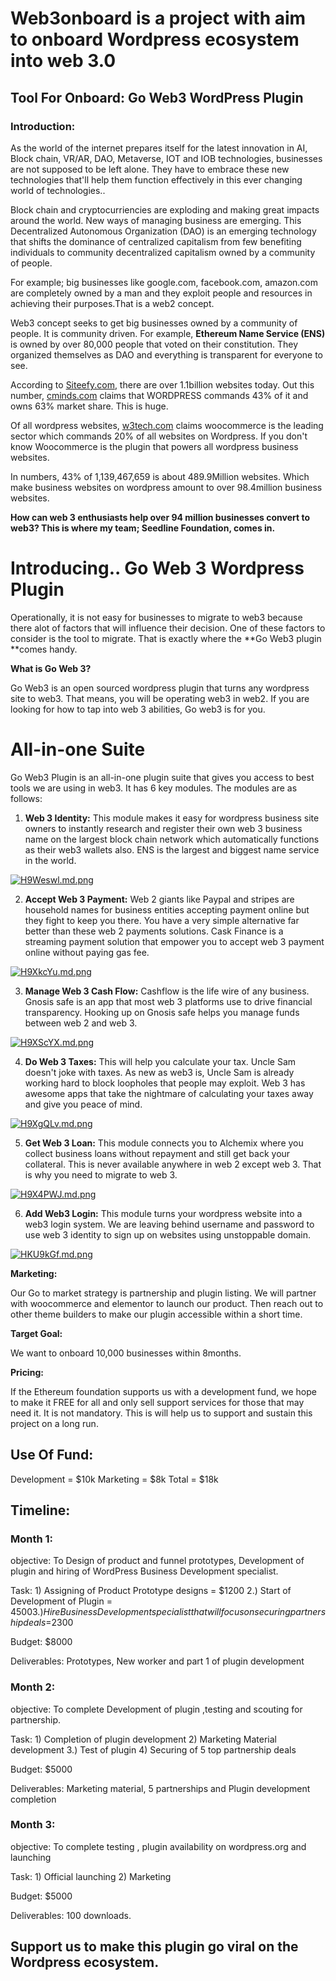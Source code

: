 #  **Web3onboard is a project with aim to onboard  Wordpress ecosystem into web 3.0**
 
 



## Tool For Onboard: Go Web3 WordPress Plugin


 ### Introduction:

As the world of the internet prepares itself for the latest innovation in AI, Block chain, VR/AR, DAO, Metaverse, IOT and IOB technologies, businesses are not supposed to be left alone. They have to embrace these new technologies that'll help them function effectively in this ever changing world of technologies..

 
Block chain and cryptocurriencies are exploding and making  great impacts around the world. New ways of managing business are emerging. This Decentralized Autonomous Organization (DAO) is an emerging technology that shifts the dominance of centralized capitalism from few benefiting individuals to community decentralized capitalism owned by a community of people. 

For example; big businesses like google.com, facebook.com, amazon.com are completely owned by a man and they exploit people and resources in achieving their purposes.That is a web2 concept.

Web3 concept seeks to get big businesses owned by a community of people. It is community driven. For example, **Ethereum Name Service (ENS)** is owned by over 80,000 people that voted on their constitution. They organized themselves as DAO and everything is transparent for everyone to see.

According to [Siteefy.com](https://siteefy.com/how-many-websites-are-there/), there are over 1.1billion websites today. Out this number, [cminds.com](https://www.cminds.com/blog/wordpress/wordpress-market-share-2021/#:~:text=WordPress%20Market%20Share%20Tops%2040%25&text=Its%20latest%20figures%20show%20that,when%20you%20narrow%20the%20data.) claims that WORDPRESS commands 43% of it and owns 63% market share. This is huge.

Of all wordpress websites, [w3tech.com](https://w3techs.com/technologies/details/cm-wordpress) claims woocommerce is the leading sector which commands 20% of all websites on Wordpress. If you don't know Woocommerce is the plugin that powers all wordpress business websites.

 In numbers, 43% of 1,139,467,659 is about 489.9Million websites. Which make business websites on wordpress amount to over 98.4million business websites. 

**How can web 3 enthusiasts help over 94 million businesses convert to web3? This is where my team; Seedline Foundation, comes in.**


# **Introducing.. Go Web 3 Wordpress Plugin**

Operationally, it is not easy for businesses to migrate to web3 because there alot of factors that will influence their decision. One of these factors to consider is the tool to migrate. That is exactly where the **Go Web3 plugin **comes handy. 

**What is Go Web 3?**

Go Web3  is an open sourced wordpress plugin that turns any wordpress site to web3. That means, you will be operating web3 in web2. If you are looking for how to tap into web 3 abilities, Go web3 is for you. 


# **All-in-one Suite**

Go Web3 Plugin is an all-in-one plugin suite that gives you access to best tools we are using in web3. It has 6 key modules. The modules are as follows:



1. **Web 3 Identity:** This module makes it easy for wordpress business site owners to instantly research and register their own web 3 business name on the largest block chain network which automatically functions as their web3 wallets also. ENS is the largest and biggest name service in the world. 

[![H9Weswl.md.png](https://iili.io/H9Weswl.md.png)](https://freeimage.host/i/H9Weswl)

2. **Accept Web 3 Payment:** Web 2 giants like Paypal and stripes are household names for business entities accepting payment online but they fight to keep you there. You have a very simple alternative far better  than these web 2 payments solutions. 
Cask Finance is a streaming payment solution that empower you to accept web 3 payment online without paying gas fee. 

[![H9XkcYu.md.png](https://iili.io/H9XkcYu.md.png)](https://freeimage.host/i/H9XkcYu)


3. **Manage Web 3 Cash Flow:** Cashflow is the life wire of any business. Gnosis safe is an app that most web 3 platforms use to drive financial transparency. Hooking up on Gnosis safe helps you manage funds between web 2 and web 3. 

[![H9XScYX.md.png](https://iili.io/H9XScYX.md.png)](https://freeimage.host/i/H9XScYX)

4. **Do Web 3 Taxes:** This will help you calculate your tax. Uncle Sam doesn't joke with taxes. As new as web3 is, Uncle Sam is already working hard to block loopholes that people may exploit. Web 3 has awesome apps that take the nightmare of calculating your taxes away and give you peace of mind. 

[![H9XgQLv.md.png](https://iili.io/H9XgQLv.md.png)](https://freeimage.host/i/H9XgQLv)

5. **Get Web 3 Loan:** This module connects you to Alchemix where you collect business loans without repayment and still get back your collateral. This is never available anywhere in web 2 except web 3. That is why you need to migrate to web 3. 


[![H9X4PWJ.md.png](https://iili.io/H9X4PWJ.md.png)](https://freeimage.host/i/H9X4PWJ)

6. **Add Web3 Login:** This module turns your wordpress website into a web3 login system. We are leaving behind username and password to use web 3 identity to sign up on websites using unstoppable domain.  

[![HKU9kGf.md.png](https://iili.io/HKU9kGf.md.png)](https://freeimage.host/i/HKU9kGf)


**Marketing:** 

Our Go to market strategy is partnership and plugin listing. We will partner with woocommerce and elementor to launch our product. Then reach out to other theme builders to make our plugin accessible within a short time.

**Target Goal:**

We want to onboard 10,000 businesses within 8months.

**Pricing:** 

If the Ethereum foundation supports us with a development fund, we hope to make it FREE for all and only sell support services for those that may need it. It is not mandatory. This is will help us to support and sustain this project on a long run.

## **Use Of Fund:**
Development = $10k
Marketing = $8k
Total = $18k

## **Timeline:**

### Month 1: 

objective: To Design of product and funnel prototypes, Development of plugin and hiring of  WordPress Business Development specialist.

Task: 1) Assigning of Product Prototype designs = $1200
            2.) Start of Development of Plugin = $4500
             3.) Hire Business Development specialist that will focus on securing partnership deals =$2300

Budget: $8000

Deliverables: Prototypes, New worker and part 1 of plugin development


### Month 2: 
objective: To complete Development of plugin ,testing and scouting for partnership.

Task: 1) Completion of plugin development
            2) Marketing Material development
            3.) Test of plugin
            4) Securing of 5 top partnership deals

Budget: $5000

Deliverables: Marketing material, 5 partnerships and Plugin development completion


### Month 3: 
objective: To complete testing , plugin availability on wordpress.org and launching 

Task: 1) Official launching 
            2)  Marketing
       
Budget: $5000

Deliverables: 100 downloads.




## **Support us to make this plugin go viral on the Wordpress ecosystem.** 



